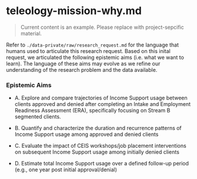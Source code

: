 # teleology-mission-why.md

> Current content is an example. Please replace with project-sepcific material. 

Refer to `./data-private/raw/research_request.md` for the language that humans used to articulate this  research request. Based on this inital request, we articulated the following epistemic aims (i.e. what we want to learn). The language of these aims may evolve as we refine our understanding of the research problem and the data available.


### Epistemic Aims

- A. Explore and compare trajectories of Income Support usage between clients approved and denied after completing an Intake and Employment Readiness Assessment (ERA), specifically focusing on Stream B segmented clients.

- B. Quantify and characterize the duration and recurrence patterns of Income Support usage among approved and denied clients

- C. Evaluate the impact of CEIS workshops/job placement interventions on subsequent Income Support usage among initially denied clients

- D. Estimate total Income Support usage over a defined follow-up period (e.g., one year post initial approval/denial)

